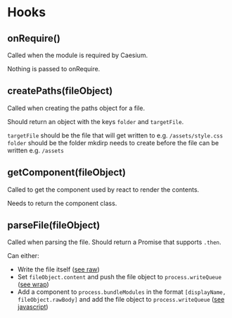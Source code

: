 # Hooks

## onRequire()

Called when the module is required by Caesium.

Nothing is passed to onRequire.

## createPaths(fileObject)

Called when creating the paths object for a file.

Should return an object with the keys `folder` and `targetFile`.

`targetFile` should be the file that will get written to e.g. `/assets/style.css`
`folder` should be the folder mkdirp needs to create before the file can be written e.g. `/assets`

## getComponent(fileObject)

Called to get the component used by react to render the contents.

Needs to return the component class.

## parseFile(fileObject)

Called when parsing the file. Should return a Promise that supports `.then`.

Can either:

 - Write the file itself ([see raw]('../../lib/caesium/modules/raw.js'))
 - Set `fileObject.content` and push the file object to `process.writeQueue` ([see wrap]('../../lib/caesium/modules/wrap.js'))
 - Add a component to `process.bundleModules` in the format `[displayName, fileObject.rawBody]` and add the file object to `process.writeQueue` ([see javascript]('../../lib/caesium/modules/javascript.js'))
